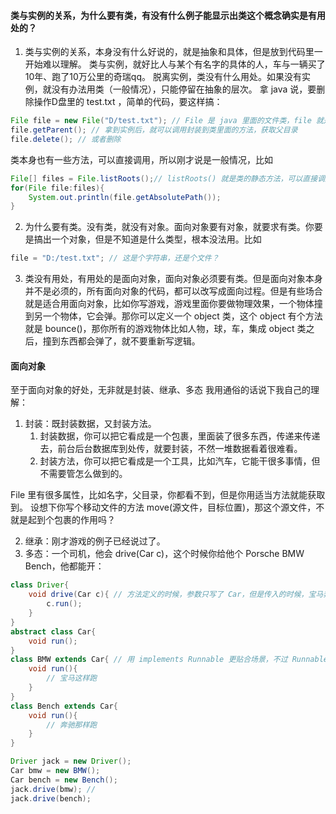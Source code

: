 ####  类与实例的关系，为什么要有类，有没有什么例子能显示出类这个概念确实是有用处的？

1. 类与实例的关系，本身没有什么好说的，就是抽象和具体，但是放到代码里一开始难以理解。
类与实例，就好比人与某个有名字的具体的人，车与一辆买了10年、跑了10万公里的奇瑞qq。
脱离实例，类没有什么用处。如果没有实例，就没有办法用类（一般情况），只能停留在抽象的层次。
拿 java 说，要删除操作D盘里的 test.txt ，简单的代码，要这样搞：

```java
File file = new File("D/test.txt"); // File 是 java 里面的文件类，file 就是 File 的一个实例
file.getParent(); // 拿到实例后，就可以调用封装到类里面的方法，获取父目录
file.delete(); // 或者删除
```
类本身也有一些方法，可以直接调用，所以刚才说是一般情况，比如
```java
File[] files = File.listRoots();// listRoots() 就是类的静态方法，可以直接调用
for(File file:files){
    System.out.println(file.getAbsolutePath());
}
```

2. 为什么要有类。没有类，就没有对象。面向对象要有对象，就要求有类。你要是搞出一个对象，但是不知道是什么类型，根本没法用。比如
```java
file = "D:/test.txt"; // 这是个字符串，还是个文件？
```

3. 类没有用处，有用处的是面向对象，面向对象必须要有类。但是面向对象本身并不是必须的，所有面向对象的代码，都可以改写成面向过程。但是有些场合就是适合用面向对象，比如你写游戏，游戏里面你要做物理效果，一个物体撞到另一个物体，它会弹。那你可以定义一个 object 类，这个 object 有个方法就是 bounce()，那你所有的游戏物体比如人物，球，车，集成 object 类之后，撞到东西都会弹了，就不要重新写逻辑。

####  面向对象

至于面向对象的好处，无非就是封装、继承、多态
我用通俗的话说下我自己的理解：

1. 封装：既封装数据，又封装方法。
   1. 封装数据，你可以把它看成是一个包裹，里面装了很多东西，传递来传递去，前台后台数据库到处传，就要封装，不然一堆数据看着很难看。
   2. 封装方法，你可以把它看成是一个工具，比如汽车，它能干很多事情，但不需要管怎么做到的。

File 里有很多属性，比如名字，父目录，你都看不到，但是你用适当方法就能获取到。
设想下你写个移动文件的方法 move(源文件，目标位置)，那这个源文件，不就是起到个包裹的作用吗？

2. 继承：刚才游戏的例子已经说过了。
3. 多态：一个司机，他会 drive(Car c)，这个时候你给他个 Porsche BMW Bench，他都能开：

```java
class Driver{
    void drive(Car c){ // 方法定义的时候，参数只写了 Car，但是传入的时候，宝马奔驰都能传进去
        c.run();
    }
}
abstract class Car{
    void run();
}
class BMW extends Car{ // 用 implements Runnable 更贴合场景，不过 Runnable 被占用了
    void run(){
        // 宝马这样跑
    }
}
class Bench extends Car{
    void run(){
        // 奔驰那样跑
    }
}

Driver jack = new Driver();
Car bmw = new BMW();
Car bench = new Bench();
jack.drive(bmw); // 
jack.drive(bench);
```
